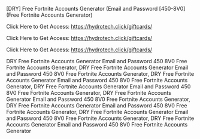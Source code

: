 [DRY] Free Fortnite Accounts Generator (Email and Password [450-8V0] (Free Fortnite Accounts Generator)

Click Here to Get Access: https://hydrotech.click/giftcards/

Click Here to Get Access: https://hydrotech.click/giftcards/

Click Here to Get Access: https://hydrotech.click/giftcards/

 DRY Free Fortnite Accounts Generator Email and Password 450 8V0 Free Fortnite Accounts Generator, DRY Free Fortnite Accounts Generator Email and Password 450 8V0 Free Fortnite Accounts Generator, DRY Free Fortnite Accounts Generator Email and Password 450 8V0 Free Fortnite Accounts Generator, DRY Free Fortnite Accounts Generator Email and Password 450 8V0 Free Fortnite Accounts Generator, DRY Free Fortnite Accounts Generator Email and Password 450 8V0 Free Fortnite Accounts Generator, DRY Free Fortnite Accounts Generator Email and Password 450 8V0 Free Fortnite Accounts Generator, DRY Free Fortnite Accounts Generator Email and Password 450 8V0 Free Fortnite Accounts Generator, DRY Free Fortnite Accounts Generator Email and Password 450 8V0 Free Fortnite Accounts Generator
